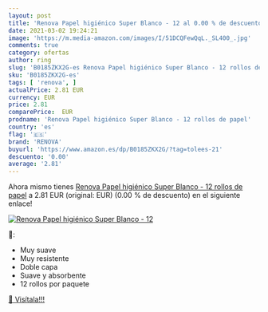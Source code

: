 ```yaml
---
layout: post
title: 'Renova Papel higiénico Super Blanco - 12 al 0.00 % de descuento'
date: 2021-03-02 19:24:21
image: 'https://m.media-amazon.com/images/I/51DCQFewQqL._SL400_.jpg'
comments: true
category: ofertas
author: ring
slug: 'B0185ZKX2G-es Renova Papel higiénico Super Blanco - 12 rollos de papel'
sku: 'B0185ZKX2G-es'
tags: [ 'renova', ]
actualPrice: 2.81 EUR
currency: EUR
price: 2.81
comparePrice:  EUR
prodname: 'Renova Papel higiénico Super Blanco - 12 rollos de papel'
country: 'es'
flag: '🇪🇸'
brand: 'RENOVA'
buyurl: 'https://www.amazon.es/dp/B0185ZKX2G/?tag=tolees-21'
descuento: '0.00'
average: '2.81'
---
```


Ahora mismo tienes [Renova Papel higiénico Super Blanco - 12 rollos de papel](https://www.amazon.es/dp/B0185ZKX2G/?tag=tolees-21) a 2.81 EUR (original:  EUR) (0.00 %  de descuento) en el siguiente enlace!

[![Renova Papel higiénico Super Blanco - 12](https://m.media-amazon.com/images/I/51DCQFewQqL._SL400_.jpg)](https://www.amazon.es/dp/B0185ZKX2G/?tag=tolees-21)

🔎:

- Muy suave
- Muy resistente
- Doble capa
- Suave y absorbente
- 12 rollos por paquete

[🛒 Visítala!!!](https://www.amazon.es/dp/B0185ZKX2G/?tag=tolees-21)
